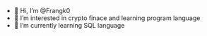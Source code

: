 - 👋 Hi, I’m @Frangk0
- 👀 I’m interested in crypto finace and learning program language
- 🌱 I’m currently learning SQL language

<!---
Frangk0/Frangk0 is a ✨ special ✨ repository because its `README.md` (this file) appears on your GitHub profile.
You can click the Preview link to take a look at your changes.
--->
